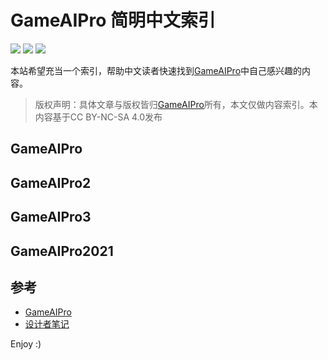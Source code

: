 # GameAIPro 简明中文索引

![](https://img.shields.io/badge/游戏AI-blue.svg?style=flat)
![](https://img.shields.io/badge/作者-jskyzero-brightgreen.svg?style=flat)
![](https://img.shields.io/badge/日期-2022/05/24-brightgreen.svg?style=flat)

本站希望充当一个索引，帮助中文读者快速找到[GameAIPro](http://www.gameaipro.com/)中自己感兴趣的内容。


> 版权声明：具体文章与版权皆归[GameAIPro](http://www.gameaipro.com/)所有，本文仅做内容索引。本内容基于CC BY-NC-SA 4.0发布


## GameAIPro


## GameAIPro2


## GameAIPro3


## GameAIPro2021


## 参考

+ [GameAIPro](http://www.gameaipro.com/)
+ [设计者笔记](https://design.jskyzero.com/)

Enjoy :)

